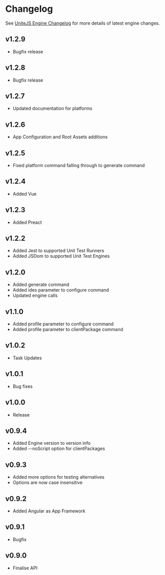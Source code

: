 # Changelog

See [UniteJS Engine Changelog](https://github.com/unitejs/engine/blob/master/CHANGELOG.md) for more details of latest engine changes.

## v1.2.9

* Bugfix release

## v1.2.8

* Bugfix release

## v1.2.7

* Updated documentation for platforms

## v1.2.6

* App Configuration and Root Assets additions

## v1.2.5

* Fixed platform command falling through to generate command

## v1.2.4

* Added Vue

## v1.2.3

* Added Preact

## v1.2.2

* Added Jest to supported Unit Test Runners
* Added JSDom to supported Unit Test Engines

## v1.2.0

* Added generate command
* Added ides parameter to configure command
* Updated engine calls

## v1.1.0

* Added profile parameter to configure command
* Added profile parameter to clientPackage command

## v1.0.2

* Task Updates

## v1.0.1

* Bug fixes

## v1.0.0

* Release

## v0.9.4

* Added Engine version to version info
* Added --noScript option for clientPackages

## v0.9.3

* Added more options for testing alternatives
* Options are now case insensitive

## v0.9.2

* Added Angular as App Framework

## v0.9.1

* Bugfix

## v0.9.0

* Finalise API
